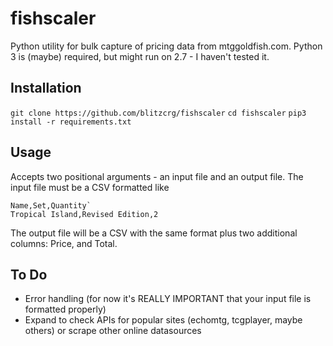 # fishscaler
Python utility for bulk capture of pricing data from mtggoldfish.com. Python 3 is (maybe) required, but might run on 2.7 - I haven't tested it. 

## Installation
`git clone https://github.com/blitzcrg/fishscaler`
`cd fishscaler`
`pip3 install -r requirements.txt`

## Usage
Accepts two positional arguments - an input file and an output file. The input file must be a CSV formatted like

```
Name,Set,Quantity`
Tropical Island,Revised Edition,2
```

The output file will be a CSV with the same format plus two additional columns: Price, and Total. 

## To Do
- Error handling (for now it's REALLY IMPORTANT that your input file is formatted properly)
- Expand to check APIs for popular sites (echomtg, tcgplayer, maybe others) or scrape other online datasources
